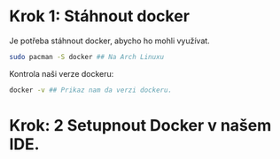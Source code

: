 # Krok 1: Stáhnout docker

Je potřeba stáhnout docker, abycho ho mohli využívat.

```BASH
sudo pacman -S docker ## Na Arch Linuxu
```

Kontrola naši verze dockeru:

```Bash
docker -v ## Prikaz nam da verzi dockeru.
```

# Krok: 2 Setupnout Docker v našem IDE.